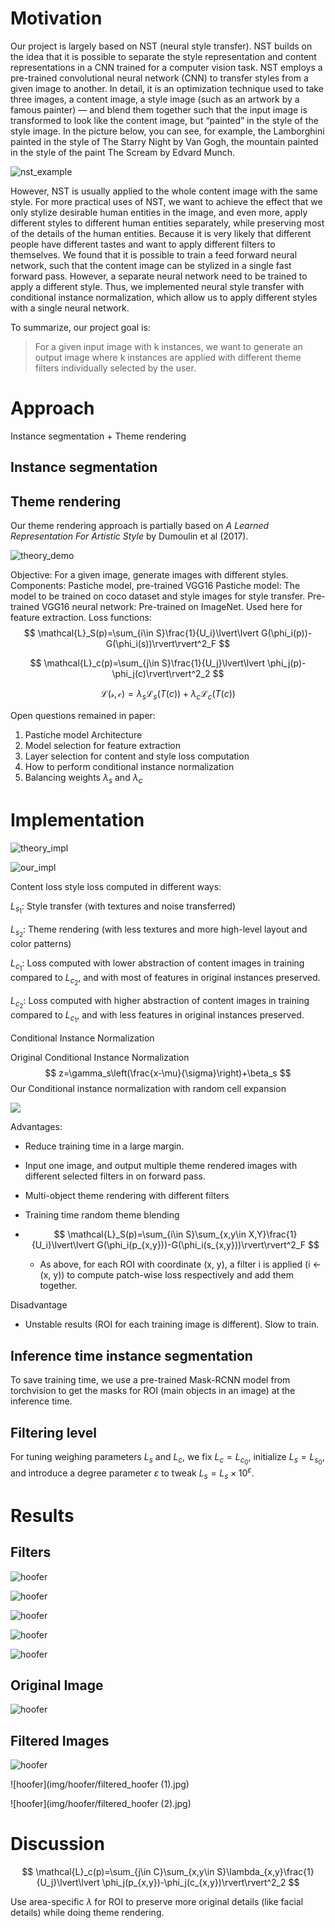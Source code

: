 # Motivation

Our project is largely based on NST (neural style transfer). NST builds on the idea that it is possible to separate the style representation and content representations in a CNN trained for a computer vision task. NST employs a pre-trained convolutional neural network (CNN) to transfer styles from a given image to another. In detail, it is an optimization technique used to take three images, a content image, a style image (such as an artwork by a famous painter) — and blend them together such that the input image is transformed to look like the content image, but “painted” in the style of the style image. In the picture below, you can see, for example, the Lamborghini painted in the style of The Starry Night by Van Gogh, the mountain painted in the style of the paint The Scream by Edvard Munch.

![nst_example](img/nst.jpeg)

However, NST is usually applied to the whole content image with the same style. For more practical uses of NST, we want to achieve the effect that we only stylize desirable human entities in the image, and even more, apply different styles to different human entities separately, while preserving most of the details of the human entities. Because it is very likely that different people have different tastes and want to apply different filters to themselves. We found that it is possible to train a feed forward neural network, such that the content image can be stylized in a single fast forward pass. However, a separate neural network need to be trained to apply a different style. Thus, we implemented neural style transfer with conditional instance normalization, which allow us to apply different styles with a single neural network.

To summarize, our project goal is:

> For a given input image with k instances, we want to generate an output image where k instances are applied with different theme filters individually selected by the user.

# Approach

Instance segmentation + Theme rendering

## Instance segmentation



## Theme rendering

Our theme rendering approach is partially based on *A Learned Representation For Artistic Style* by Dumoulin et al (2017).

![theory_demo](img/theory_demo.png)

Objective: For a given image, generate images with different styles.
Components: Pastiche model, pre-trained VGG16
Pastiche model: The model to be trained on coco dataset and style images for style transfer.
Pre-trained VGG16 neural network: Pre-trained on ImageNet. Used here for feature extraction.
Loss functions:
$$
\mathcal{L}_S(p)=\sum_{i\in S}\frac{1}{U_i}\lvert\lvert G(\phi_i(p))-G(\phi_i(s))\rvert\rvert^2_F
$$

$$
\mathcal{L}_c(p)=\sum_{j\in S}\frac{1}{U_j}\lvert\lvert \phi_j(p)-\phi_j(c)\rvert\rvert^2_2
$$

$$
\mathcal{L(s,c)}=\lambda_s\mathcal{L}_s(T(c))+\lambda_c\mathcal{L}_c(T(c))
$$

Open questions remained in paper:
1. Pastiche model Architecture
2. Model selection for feature extraction
3. Layer selection for content and style loss computation
4. How to perform conditional instance normalization
5. Balancing weights $\lambda_s$ and $\lambda_c$

# Implementation

![theory_impl](img/theory_impl.png)

![our_impl](img/our_impl.png)

Content loss style loss computed in different ways:

$L_{s_1}$: Style transfer (with textures and noise transferred)

$L_{s_2}$: Theme rendering (with less textures and more high-level layout and color patterns)

$L_{c_1}$: Loss computed with lower abstraction of content images in training compared to $L_{c_2}$, and with most of features in original instances preserved.

$L_{c_2}$: Loss computed with higher abstraction of content images in training compared to $L_{c_1}$, and with less features in original instances preserved.

Conditional Instance Normalization

Original Conditional Instance Normalization
$$
z=\gamma_s\left(\frac{x-\mu}{\sigma}\right)+\beta_s
$$
Our Conditional instance normalization with random cell expansion

![](img/our_cin.png)

Advantages: 

- Reduce training time in a large margin.

- Input one image, and output multiple theme rendered images with different selected filters in on forward pass.

- Multi-object theme rendering with different filters

- Training time random theme blending

- $$
  \mathcal{L}_S(p)=\sum_{i\in S}\sum_{x,y\in X,Y}\frac{1}{U_i}\lvert\lvert G(\phi_i(p_{x,y}))-G(\phi_i(s_{x,y}))\rvert\rvert^2_F
  $$

  - As above, for each ROI with coordinate (x, y), a filter i is applied (i <- (x, y)) to compute patch-wise loss respectively and add them together.
  

Disadvantage

- Unstable results (ROI for each training image is different). Slow to train.

## Inference time instance segmentation

To save training time, we use a pre-trained Mask-RCNN model from torchvision to get the masks for ROI (main objects in an image) at the inference time.

## Filtering level

For tuning weighing parameters $L_s$ and $L_c$, we fix $L_c=L_{c_0}$, initialize $L_s=L_{s_0}$, and introduce a degree parameter $\varepsilon$ to tweak $L_s=L_s\times10^\varepsilon$.

# Results

## Filters

![hoofer](img/filters/filter1.jpg)

![hoofer](img/filters/filter2.jpg)

![hoofer](img/filters/filter4.jpg)

![hoofer](img/filters/filter5.jpg)

![hoofer](img/filters/filter8.jpg)

## Original Image

![hoofer](img/hoofer/hoofer.jpg)

## Filtered Images

![hoofer](img/hoofer/filtered_hoofer.jpg)

![hoofer](img/hoofer/filtered_hoofer (1).jpg)

![hoofer](img/hoofer/filtered_hoofer (2).jpg)

# Discussion

$$
\mathcal{L}_c(p)=\sum_{j\in C}\sum_{x,y\in S}\lambda_{x,y}\frac{1}{U_j}\lvert\lvert \phi_j(p_{x,y})-\phi_j(c_{x,y})\rvert\rvert^2_2
$$

Use area-specific $\lambda$ for ROI to preserve more original details (like facial details) while doing theme rendering.
